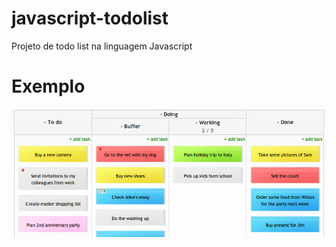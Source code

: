 # javascript-todolist
Projeto de todo list na linguagem Javascript

# Exemplo

![Example](./resources/example.png)